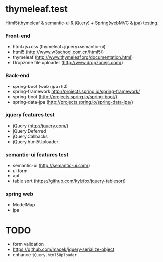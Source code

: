 # thymeleaf.test
Html5(thymeleaf & semantic-ui & jQuery) + Spring(webMVC & jpa) testing.

### Front-end
>
* html+js+css (thymeleaf+jquery+semantic-ui) 
* html5 (http://www.w3school.com.cn/html5/)
* thymeleaf (http://www.thymeleaf.org/documentation.html)
* Dropzone file uploader (http://www.dropzonejs.com/)

### Back-end
>
* spring-boot (web+jpa+h2) 
* spring-framework http://projects.spring.io/spring-framework/
* spring-boot (http://projects.spring.io/spring-boot/)
* spring-data-jpa (http://projects.spring.io/spring-data-jpa/)

### jquery features test
>
* jQuery (http://jquery.com/)
* jQuery.Deferred
* jQuery.Callbacks
* jQuery.html5Uploader

### semantic-ui features test
>
* semantic-ui (http://semantic-ui.com/)
* ui form
* api
* table sort (https://github.com/kylefox/jquery-tablesort)

### spring web
>
* ModelMap
* jpa

# TODO
>
* form validation
* https://github.com/macek/jquery-serialize-object
* enhance `jQuery.html5Uploader`